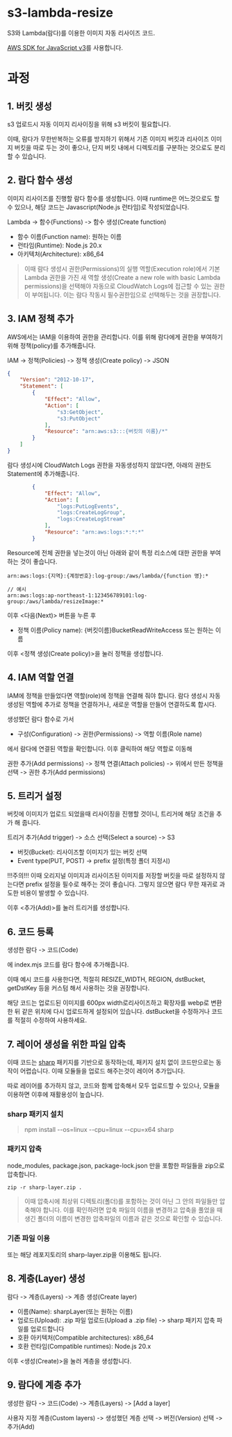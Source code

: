 # s3-lambda-resize
S3와 Lambda(람다)를 이용한 이미지 자동 리사이즈 코드.

[AWS SDK for JavaScript v3](https://docs.aws.amazon.com/AWSJavaScriptSDK/v3/latest/)를 사용합니다.

# 과정
## 1. 버킷 생성
s3 업로드시 자동 이미지 리사이징을 위해 s3 버킷이 필요합니다.

이때, 람다가 무한반복하는 오류를 방지하기 위해서 기존 이미지 버킷과 리사이즈 이미지 버킷을 따로 두는 것이 좋으나, 단지 버킷 내에서 디렉토리를 구분하는 것으로도 분리할 수 있습니다.

## 2. 람다 함수 생성
이미지 리사이즈를 진행할 람다 함수를 생성합니다. 이때 runtime은 어느것으로도 할 수 있으나, 해당 코드는 Javascript(Node.js 런타임)로 작성되었습니다.

Lambda -> 함수(Functions) -> 함수 생성(Create function)
- 함수 이름(Function name): 원하는 이름
- 런타임(Runtime): Node.js 20.x
- 아키텍처(Architecture): x86_64

> 이때 람다 생성시 권한(Permissions)의 실행 역할(Execution role)에서 기본 Lambda 권한을 가진 새 역할 생성(Create a new role with basic Lambda permissions)을 선택해야 자동으로 CloudWatch Logs에 접근할 수 있는 권한이 부여됩니다. 이는 람다 작동시 필수권한임으로 선택해두는 것을 권장합니다.

## 3. IAM 정책 추가
AWS에서는 IAM을 이용하여 권한을 관리합니다. 이를 위해 람다에게 권한을 부여하기 위해 정책(policy)를 추가해줍니다.

IAM -> 정책(Policies) -> 정책 생성(Create policy) -> JSON

```json
{
    "Version": "2012-10-17",
    "Statement": [
        {
            "Effect": "Allow",
            "Action": [
                "s3:GetObject",
                "s3:PutObject"
            ],
            "Resource": "arn:aws:s3:::{버킷의 이름}/*"
        }
    ]
}
```
람다 생성시에 CloudWatch Logs 권한을 자동생성하지 않았다면, 아래의 권한도 Statement에 추가해줍니다.
```json
        {
            "Effect": "Allow",
            "Action": [
                "logs:PutLogEvents",
                "logs:CreateLogGroup",
                "logs:CreateLogStream"
            ],
            "Resource": "arn:aws:logs:*:*:*"
        }
```

Resource에 전체 권한을 넣는것이 아닌 아래와 같이 특정 리소스에 대한 권한을 부여하는 것이 좋습니다.
```
arn:aws:logs:{지역}:{계정번호}:log-group:/aws/lambda/{function 명}:*

// 예시
arn:aws:logs:ap-northeast-1:123456789101:log-group:/aws/lambda/resizeImage:*
```

이후 <다음(Next)> 버튼을 누른 후
- 정책 이름(Policy name): {버킷이름}BucketReadWriteAccess 또는 원하는 이름

이후 <정책 생성(Create policy)>을 눌러 정책을 생성합니다.

## 4. IAM 역할 연결
IAM에 정책을 만들었다면 역할(role)에 정책을 연결해 줘야 합니다.
람다 생성시 자동 생성된 역할에 추가로 정책을 연결하거나, 새로운 역할을 만들어 연결하도록 합시다.

생성했던 람다 함수로 가서
- 구성(Configuration) -> 권한(Permissions) -> 역할 이름(Role name)

에서 람다에 연결된 역할을 확인합니다. 이후 클릭하여 해당 역할로 이동해

권한 추가(Add permissions) -> 정책 연결(Attach policies) -> 위에서 만든 정책을 선택 -> 권한 추가(Add permissions)

## 5. 트리거 설정
버킷에 이미지가 업로드 되었을때 리사이징을 진행할 것이니, 트리거에 해당 조건을 추가 해 줍니다.

트리거 추가(Add trigger) -> 소스 선택(Select a source) -> S3
- 버킷(Bucket): 리사이즈할 이미지가 있는 버킷 선택
- Event type(PUT, POST) -> prefix 설정(특정 폴더 지정시)

!!!주의!!! 이때 오리지널 이미지과 리사이즈된 이미지를 저장할 버킷을 따로 설정하지 않는다면 prefix 설정을 필수로 해주는 것이 좋습니다. 그렇지 않으면 람다 무한 재귀로 과도한 비용이 발생할 수 있습니다.

이후 <추가(Add)>를 눌러 트리거를 생성합니다.

## 6. 코드 등록
생성한 람다 -> 코드(Code)

에 index.mjs 코드를 람다 함수에 추가해줍니다.

이때 예시 코드를 사용한다면, 적절히 RESIZE_WIDTH, REGION, dstBucket, getDstKey 등을 커스텀 해서 사용하는 것을 권장합니다.

해당 코드는 업로드된 이미지를 600px width로리사이즈하고 확장자를 webp로 변환한 뒤 같은 위치에 다시 업로드하게 설정되어 있습니다. dstBucket을 수정하거나 코드를 적절히 수정하여 사용하세요.

## 7. 레이어 생성을 위한 파일 압축
이때 코드는 [sharp](https://www.npmjs.com/package/sharp) 패키지를 기반으로 동작하는데, 패키지 설치 없이 코드만으로는 동작이 어렵습니다. 이때 모듈들을 업로드 해주는것이 레이어 추가입니다.

따로 레이어를 추가하지 않고, 코드와 함꼐 압축해서 모두 업로드할 수 있으나, 모듈을 이용하면 이후에 재활용성이 높습니다.

### sharp 패키지 설치
> npm install --os=linux --cpu=linux --cpu=x64 sharp

### 패키지 압축
node_modules, package.json, package-lock.json 만을 포함한 파일들을 zip으로 압축합니다.
```
zip -r sharp-layer.zip .
```
> 이때 압축시에 최상위 디렉토리(폴더)를 포함하는 것이 아닌 그 안의 파일들만 압축해야 합니다. 이를 확인하려면 압축 파일의 이름을 변경하고 압축을 풀었을 때 생긴 폴더의 이름이 변경한 압축파일의 이름과 같은 것으로 확인할 수 있습니다.

### 기존 파일 이용
또는 해당 레포지토리의 sharp-layer.zip을 이용해도 됩니다.

## 8. 계층(Layer) 생성
람다 -> 계층(Layers) -> 계층 생성(Create layer)
- 이름(Name): sharpLayer(또는 원하는 이름)
- 업로드(Upload): .zip 파일 업로드(Upload a .zip file) -> sharp 패키지 압축 파일를 업로드합니다
- 호환 아키텍처(Compatible architectures): x86_64
- 호환 런타임(Compatible runtimes): Node.js 20.x

이후 <생성(Create)>을 눌러 계층을 생성합니다.

## 9. 람다에 계층 추가
생성한 람다 -> 코드(Code) -> 계층(Layers) -> [Add a layer]

사용자 지정 계층(Custom layers) -> 생성했던 계층 선택 -> 버전(Version) 선택 -> 추가(Add)